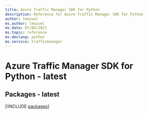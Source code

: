 ```yaml
---
title: Azure Traffic Manager SDK for Python
description: Reference for Azure Traffic Manager SDK for Python
author: lmazuel
ms.author: lmazuel
ms.data: 07/03/2023
ms.topic: reference
ms.devlang: python
ms.service: trafficmanager
---
```

# Azure Traffic Manager SDK for Python - latest
## Packages - latest
[!INCLUDE [packages](traffic-manager-index.md)]